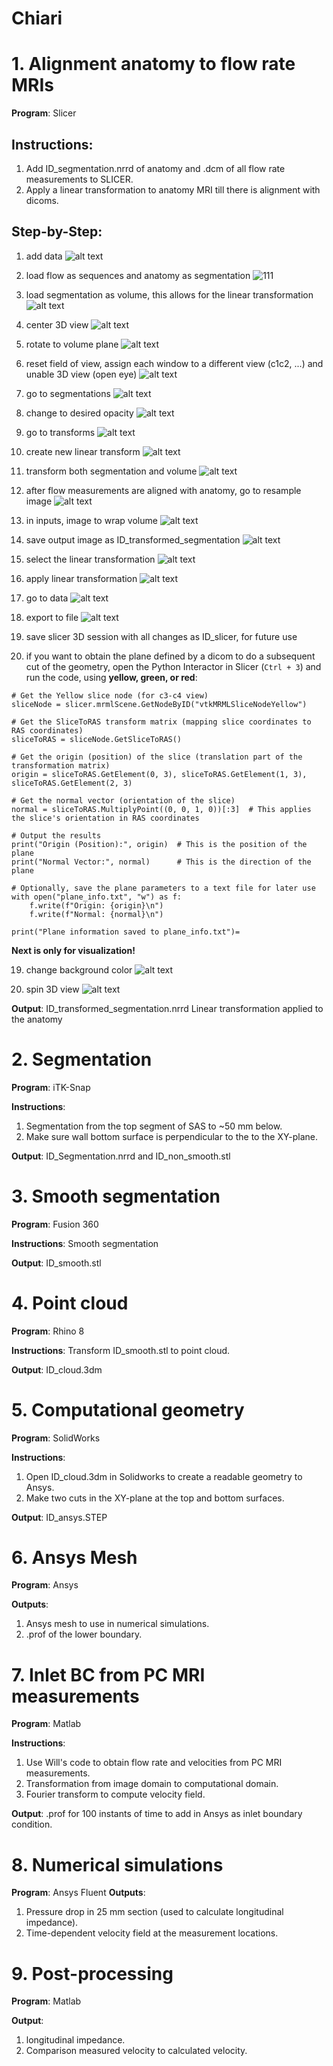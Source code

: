 # Chiari

# 1. Alignment anatomy to flow rate MRIs
**Program**: Slicer 


## Instructions: 
1) Add ID_segmentation.nrrd of anatomy and .dcm of all flow rate measurements to SLICER. 
2) Apply a linear transformation to anatomy MRI till there is alignment with dicoms.

## Step-by-Step:

1) add data
![alt text](screenshots/1_add_data.png)

2) load flow as sequences and anatomy as segmentation
![111](screenshots/2_load_sequences_segmentation.png)

3) load segmentation as volume, this allows for the linear transformation
![alt text](screenshots/3_load_nrddsegmentation_as_volume.png)

4) center 3D view
![alt text](screenshots/4_center_3D_view.png) 

5) rotate to volume plane
![alt text](screenshots/5_rotate_to_volume_plane.png) 

6) reset field of view, assign each window to a different view (c1c2, ...) and unable  3D view (open eye)
![alt text](screenshots/6_reset_field_of_view.png) 

7) go to segmentations
![alt text](screenshots/7_go_to_segmentations.png) 

8) change to desired opacity
![alt text](screenshots/8_change_opacity.png) 

9) go to transforms
![alt text](screenshots/9_go_to_transforms.png) 

10) create new linear transform
![alt text](screenshots/10_create_new_linear_transform.png) 

11) transform both segmentation and volume
![alt text](screenshots/11_transformed_both_nrrd_segmentaiton_and_volume.png) 

12) after flow measurements are aligned with anatomy, go to resample image
![alt text](screenshots/12_go_to_resample_image.png) 

13) in inputs, image to wrap volume
![alt text](screenshots/13_image_to_warp_volume_nrrd.png) 

14) save output image as ID_transformed_segmentation
![alt text](screenshots/14_name_output_image.png) 

15) select the linear transformation
![alt text](screenshots/15_select_your_linear_transform.png) 

16) apply linear transformation
![alt text](screenshots/16_apply.png) 

17) go to data
![alt text](screenshots/17_go_to_data.png) 

18) export to file
![alt text](screenshots/18_export_to_file.png) 

19) save slicer 3D session with all changes as ID_slicer, for future use

20) if you want to obtain the plane defined by a dicom to do a subsequent cut of the geometry, open the Python Interactor in Slicer (```Ctrl + 3```) and run the code, using **yellow, green, or red**: 

```
# Get the Yellow slice node (for c3-c4 view)
sliceNode = slicer.mrmlScene.GetNodeByID("vtkMRMLSliceNodeYellow")

# Get the SliceToRAS transform matrix (mapping slice coordinates to RAS coordinates)
sliceToRAS = sliceNode.GetSliceToRAS()

# Get the origin (position) of the slice (translation part of the transformation matrix)
origin = sliceToRAS.GetElement(0, 3), sliceToRAS.GetElement(1, 3), sliceToRAS.GetElement(2, 3)

# Get the normal vector (orientation of the slice)
normal = sliceToRAS.MultiplyPoint((0, 0, 1, 0))[:3]  # This applies the slice's orientation in RAS coordinates

# Output the results
print("Origin (Position):", origin)  # This is the position of the plane
print("Normal Vector:", normal)      # This is the direction of the plane

# Optionally, save the plane parameters to a text file for later use
with open("plane_info.txt", "w") as f:
    f.write(f"Origin: {origin}\n")
    f.write(f"Normal: {normal}\n")

print("Plane information saved to plane_info.txt")=
```


**Next is only for visualization!**

19) change background color
![alt text](screenshots/19_change_background_color.png) 

20) spin 3D view
![alt text](screenshots/20_spin_3D_view.png)

 **Output**: ID_transformed_segmentation.nrrd
Linear transformation applied to the anatomy

# 2. Segmentation
**Program**: iTK-Snap 

**Instructions**: 
1) Segmentation from the top segment of SAS to ~50 mm below. 
2) Make sure wall bottom surface 
is perpendicular to the to the XY-plane. 

**Output**: ID_Segmentation.nrrd and ID_non_smooth.stl 

# 3. Smooth segmentation
**Program**:  Fusion 360

**Instructions**: Smooth segmentation

**Output**: ID_smooth.stl

# 4. Point cloud
**Program**:  Rhino 8

**Instructions**: Transform ID_smooth.stl to point cloud. 

**Output**: ID_cloud.3dm

# 5. Computational geometry
**Program**: SolidWorks 

**Instructions**: 
1) Open ID_cloud.3dm in Solidworks to create a readable geometry to Ansys.
2) Make two cuts in the XY-plane at the top and bottom surfaces. 

**Output**: ID_ansys.STEP

# 6. Ansys Mesh
**Program**: Ansys

**Outputs**: 
1) Ansys mesh to use in numerical simulations.
2) .prof of the lower boundary. 

# 7. Inlet BC from PC MRI measurements
**Program**:  Matlab

**Instructions**: 
1) Use Will's code to obtain flow rate and velocities from PC MRI measurements. 
2) Transformation from image domain to computational domain. 
3) Fourier transform to compute velocity field.

**Output**: .prof for 100 instants of time to add in Ansys as inlet boundary condition. 

# 8. Numerical simulations
**Program**: Ansys Fluent
**Outputs**: 
1) Pressure drop in 25 mm section (used to calculate longitudinal impedance).
2) Time-dependent velocity field at the measurement locations.  

# 9. Post-processing 
**Program**:  Matlab

**Output**: 
1) longitudinal impedance.
2) Comparison measured velocity to calculated velocity.

